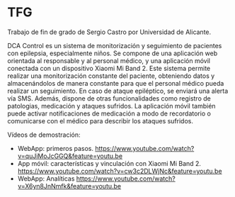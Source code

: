 # TFG
Trabajo de fin de grado de Sergio Castro por Universidad de Alicante.

DCA Control es un sistema de monitorización y seguimiento de pacientes con epilepsia, especialmente niños.
Se compone de una aplicación web orientada al responsable y al personal médico, y una aplicación móvil conectada con un dispositivo Xiaomi Mi Band 2. Este sistema permite realizar una monitorización constante del paciente, obteniendo datos y almacenándolos de manera constante para que el personal médico pueda realizar un seguimiento. En caso de ataque epiléptico, se enviará una alerta vía SMS.
Además, dispone de otras funcionalidades como registro de patologias, medicación y ataques sufridos. La aplicación móvil también puede activar notificaciones de medicación a modo de recordatorio o comunicarse con el médico para describir los ataques sufridos.

Vídeos de demostración:
- WebApp: primeros pasos.
https://www.youtube.com/watch?v=quJiMoJcGGQ&feature=youtu.be
- App móvil: características y vinculación con Xiaomi Mi Band 2.
https://www.youtube.com/watch?v=cw3c2DLWjNc&feature=youtu.be
- WebApp: Analíticas
https://www.youtube.com/watch?v=X6yn8JnNmfk&feature=youtu.be

